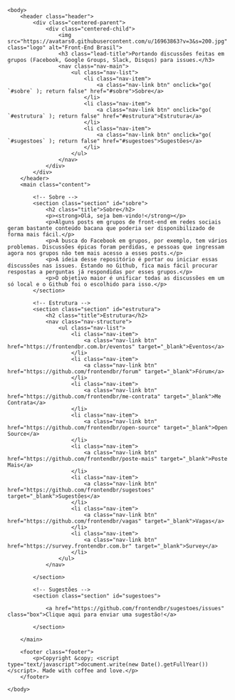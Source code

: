 
<!doctype html>
<html>
    <head>
        <meta charset="UTF-8">
        <title>Front-End Brasil - Portando discussões feitas em grupos (Facebook, Google Groups, Slack, Disqus) para issues.</title>
        <meta name="description" content="Website da Organização Front-End Brasil">
        <meta name="keywords" content="front-end, frontend, comunidade, html, css, javascript, brasil">
        <meta name="viewport" content="width=device-width">
        <link type="text/plain" rel="author" href="humans.txt" />
        <link href="//fonts.googleapis.com/css?family=Lato:100,300,400,700" rel="stylesheet" type="text/css">
        <link rel="stylesheet" href="assets/css/style.css">
				<script src="assets/Ecmascript/scrolling.js"></script>
    </head>

    <body>
        <header class="header">
            <div class="centered-parent">
                <div class="centered-child">
                    <img src="https://avatars0.githubusercontent.com/u/16963863?v=3&s=200.jpg" class="logo" alt="Front-End Brasil">
                    <h3 class="lead-title">Portando discussões feitas em grupos (Facebook, Google Groups, Slack, Disqus) para issues.</h3>
                    <nav class="nav-main">
                        <ul class="nav-list">
                            <li class="nav-item">
                                <a class="nav-link btn" onclick="go( `#sobre` ); return false" href="#sobre">Sobre</a>
                            </li>
                            <li class="nav-item">
                                <a class="nav-link btn" onclick="go( `#estrutura` ); return false" href="#estrutura">Estrutura</a>
                            </li>
                            <li class="nav-item">
                                <a class="nav-link btn" onclick="go( `#sugestoes` ); return false" href="#sugestoes">Sugestões</a>
                            </li>
                        </ul>
                    </nav>
                </div>
            </div>
        </header>
        <main class="content">

            <!-- Sobre -->
            <section class="section" id="sobre">
                <h2 class="title">Sobre</h2>
                <p><strong>Olá, seja bem-vindo!</strong></p>
                <p>Alguns posts em grupos de front-end em redes sociais geram bastante conteúdo bacana que poderia ser disponibilizado de forma mais fácil.</p>
                <p>A busca do Facebook em grupos, por exemplo, tem vários problemas. Discussões épicas foram perdidas, e pessoas que ingressam agora nos grupos não tem mais acesso a esses posts.</p>
                <p>A ideia desse repositório é portar ou iniciar essas discussões nas issues. Estando no Github, fica mais fácil procurar respostas a perguntas já respondidas por esses grupos.</p>
                <p>O objetivo maior é unificar todas as discussões em um só local e o Github foi o escolhido para isso.</p>
            </section>

            <!-- Estrutura -->
            <section class="section" id="estrutura">
                <h2 class="title">Estrutura</h2>
                <nav class="nav-structure">
                    <ul class="nav-list">
                        <li class="nav-item">
                            <a class="nav-link btn" href="https://frontendbr.com.br/eventos" target="_blank">Eventos</a>
                        </li>
                        <li class="nav-item">
                            <a class="nav-link btn" href="https://github.com/frontendbr/forum" target="_blank">Fórum</a>
                        </li>
                        <li class="nav-item">
                            <a class="nav-link btn" href="https://github.com/frontendbr/me-contrata" target="_blank">Me Contrata</a>
                        </li>
                        <li class="nav-item">
                            <a class="nav-link btn" href="https://github.com/frontendbr/open-source" target="_blank">Open Source</a>
                        </li>
                        <li class="nav-item">
                            <a class="nav-link btn" href="https://github.com/frontendbr/poste-mais" target="_blank">Poste Mais</a>
                        </li>
                        <li class="nav-item">
                            <a class="nav-link btn" href="https://github.com/frontendbr/sugestoes" target="_blank">Sugestões</a>
                        </li>
                        <li class="nav-item">
                            <a class="nav-link btn" href="https://github.com/frontendbr/vagas" target="_blank">Vagas</a>
                        </li>
                        <li class="nav-item">
                            <a class="nav-link btn" href="https://survey.frontendbr.com.br" target="_blank">Survey</a>
                        </li>
                    </ul>
                </nav>

            </section>

            <!-- Sugestões -->
            <section class="section" id="sugestoes">

                <a href="https://github.com/frontendbr/sugestoes/issues" class="box">Clique aqui para enviar uma sugestão!</a>

            </section>

        </main>

        <footer class="footer">
            <p>Copyright &copy; <script type="text/javascript">document.write(new Date().getFullYear())</script>. Made with coffee and love.</p>
        </footer>

    </body>
</html>
